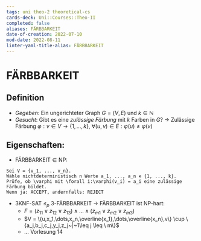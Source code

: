 ```yaml
---
tags: uni theo-2 theoretical-cs
cards-deck: Uni::Courses::Theo-II
completed: false
aliases: FÄRBBARKEIT
date-of-creation: 2022-07-10
mod-date: 2022-08-11
linter-yaml-title-alias: FÄRBBARKEIT
---
```


# FÄRBBARKEIT

## Definition
- *Gegeben*: Ein ungerichteter Graph $G = (V,E)$ und $k \in \mathbb{N}$
- *Gesucht*: Gibt es eine *zulässige Färbung* mit $k$ Farben in $G$?
	→ Zulässige Färbung $\varphi: v \in V \rightarrow \{1,\dots,k\}$, $\forall (u,v) \in E: \varphi(u) \neq \varphi(v)$

## Eigenschaften:
- $\text{FÄRBBARKEIT}\in\text{NP}:$
```
Sei V = {v_1, ..., v_n}.
Wähle nichtdeterministisch n Werte a_1, ..., a_n ∊ {1, ..., k}.
Prüfe, ob \varphi mit \forall i:\varphi(v_i) = a_i eine zulässige Färbung bildet.
Wenn ja: ACCEPT, andernfalls: REJECT
```
- 3KNF-SAT $\leq_p$ 3-FÄRBBARKEIT $\rightarrow$ FÄRBBARKEIT ist NP-hart:
	- $F = (z_{11} \vee z_{12} \vee z_{13}) \wedge \dots \wedge (z_{m1} \vee z_{m2} \vee z_{m3})$
	- $V = \{u,x_1,\dots,x_n,\overline{x_1},\dots,\overline{x_n},v\} \cup \{a_j,b_j,c_j,y_j,z_j~|~1\leq j \leq \ m\}$
	- … Vorlesung 14
